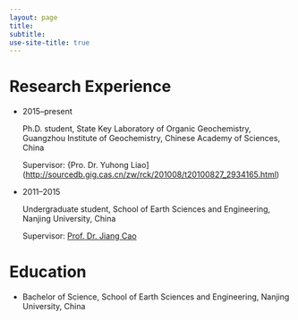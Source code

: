 ```yaml
---
layout: page
title: 
subtitle: 
use-site-title: true
---
```


# Research Experience

- 2015–present

	Ph.D. student, State Key Laboratory of Organic Geochemistry, Guangzhou Institute of Geochemistry, Chinese Academy of Sciences, China
	
	Supervisor: {Pro. Dr. Yuhong Liao](http://sourcedb.gig.cas.cn/zw/rck/201008/t20100827_2934165.html)

- 2011–2015

	Undergraduate student, School of Earth Sciences and Engineering, Nanjing University, China
	
	Supervisor: [Prof. Dr. Jiang Cao](https://es.nju.edu.cn/55/4f/c3851a87375/page.htm)
	
# Education

- Bachelor of Science, School of Earth Sciences and Engineering, Nanjing University, China
	
	